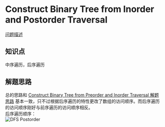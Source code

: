 # Construct Binary Tree from Inorder and Postorder Traversal

[问题描述](https://leetcode.com/problems/construct-binary-tree-from-inorder-and-postorder-traversal/description/)

## 知识点

中序遍历，后序遍历

## 解题思路

总的思路和 [Construct Binary Tree from Preorder and Inorder Traversal 解题思路](https://gitee.com/bingzhong-project/leetcode/blob/master/algorithms/construct-binary-tree-from-preorder-and-inorder-traversal/solutions.md) 基本一致，只不过根据后序遍历的特性更改了数组的访问顺序。而后序遍历的访问顺序刚好与前序遍历的访问顺序相反。  
后序遍历顺序：  
![DFS Postorder](https://bingzhong-project.gitee.io/public/pictures/dfs-postorder.png)
